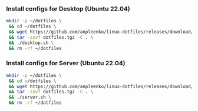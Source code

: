 ### Install configs for Desktop (Ubuntu 22.04)

```bash
mkdir -p ~/dotfiles \
 && cd ~/dotfiles \
 && wget https://github.com/anpleenko/linux-dotfiles/releases/download/v20-04-2024-16h-25m-06s/dotfiles.tgz \
 && tar -zxvf dotfiles.tgz -C . \
 && ./desktop.sh \
 && rm -rf ~/dotfiles
```

### Install configs for Server (Ubuntu 22.04)

```bash
mkdir -p ~/dotfiles \
 && cd ~/dotfiles \
 && wget https://github.com/anpleenko/linux-dotfiles/releases/download/v20-04-2024-16h-25m-06s/dotfiles.tgz \
 && tar -zxvf dotfiles.tgz -C . \
 && ./server.sh \
 && rm -rf ~/dotfiles
```
